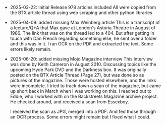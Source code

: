 - 2025-03-22: Initial Release
  978 articles included
  All were copied from the BTX article thread using web scraping and other python libraries

- 2025-04-09: added missing Max Weinberg article
  This is a transcript of a lecture/Q+A that Max gave at London's Astoria Theatre in August of 1986. The link that was on the thread led to a 404. But after getting in touch with Dan French regarding something else, he sent over a folder and this was in it. I ran OCR on the PDF and extracted the text. Some errors likely remain.

- 2025-06-20: added missing Mojo Magazine interview
  This interview was done by Keith Cameron in August 2010. Discussing topics like the upcoming Hyde Park DVD and the Darkness box. It was originally posted on the BTX Article Thread (Page 27), but was done so as pictures of the magazine. Those were hosted elsewhere, and the links were incomplete. I tried to track down a scan of the magazine, but came up short back in March when I was working on this. I reached out to Eddie, who I worked with on the Backstreets Magazine archive project. He checked around, and received a scan from Essexboy.

  I received the scan as JPG, merged into a PDF. And fed those through an OCR process. Some errors might remain but I fixed what I could.